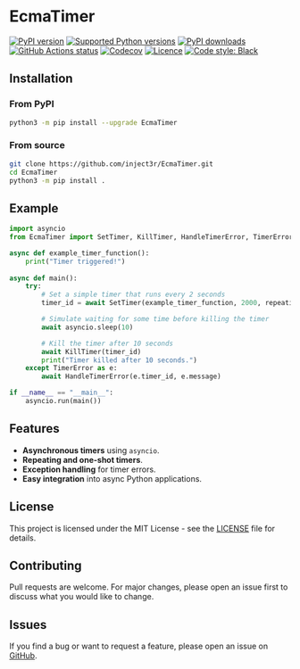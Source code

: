 # EcmaTimer

[![PyPI version](https://img.shields.io/pypi/v/EcmaTimer.svg?logo=pypi&logoColor=FFE873)](https://pypi.org/project/EcmaTimer)
[![Supported Python versions](https://img.shields.io/pypi/pyversions/EcmaTimer.svg?logo=python&logoColor=FFE873)](https://pypi.org/project/EcmaTimer)
[![PyPI downloads](https://img.shields.io/pypi/dm/EcmaTimer.svg)](https://pypistats.org/packages/EcmaTimer)
[![GitHub Actions status](https://github.com/inject3r/EcmaTimer/workflows/Test/badge.svg)](https://github.com/inject3r/EcmaTimer/actions)
[![Codecov](https://codecov.io/gh/inject3r/EcmaTimer/branch/main/graph/badge.svg)](https://codecov.io/gh/inject3r/EcmaTimer)
[![Licence](https://img.shields.io/github/license/inject3r/EcmaTimer.svg)](COPYING.txt)
[![Code style: Black](https://img.shields.io/badge/code%20style-Black-000000.svg)](https://github.com/psf/black)

## Installation

### From PyPI

```bash
python3 -m pip install --upgrade EcmaTimer
```

### From source

```bash
git clone https://github.com/inject3r/EcmaTimer.git
cd EcmaTimer
python3 -m pip install .
```

## Example

```python
import asyncio
from EcmaTimer import SetTimer, KillTimer, HandleTimerError, TimerError

async def example_timer_function():
    print("Timer triggered!")
    
async def main():
    try:
        # Set a simple timer that runs every 2 seconds
        timer_id = await SetTimer(example_timer_function, 2000, repeating=True)

        # Simulate waiting for some time before killing the timer
        await asyncio.sleep(10)

        # Kill the timer after 10 seconds
        await KillTimer(timer_id)
        print("Timer killed after 10 seconds.")
    except TimerError as e:
        await HandleTimerError(e.timer_id, e.message)

if __name__ == "__main__":
    asyncio.run(main())
```

## Features

- **Asynchronous timers** using `asyncio`.
- **Repeating and one-shot timers**.
- **Exception handling** for timer errors.
- **Easy integration** into async Python applications.

## License

This project is licensed under the MIT License - see the [LICENSE](LICENSE) file for details.

## Contributing

Pull requests are welcome. For major changes, please open an issue first to discuss what you would like to change.

## Issues

If you find a bug or want to request a feature, please open an issue on [GitHub](https://github.com/inject3r/EcmaTimer/issues).